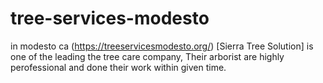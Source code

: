 # tree-services-modesto
in modesto ca (https://treeservicesmodesto.org/) [Sierra Tree Solution] is one of the leading the tree care company, Their arborist are highly perofessional and done their work within given time.
